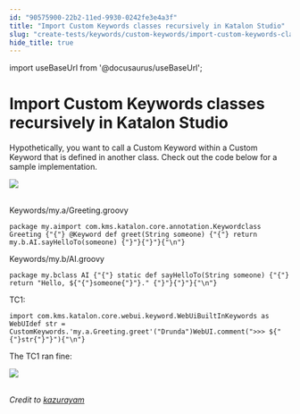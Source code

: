 ```yaml
---
id: "90575900-22b2-11ed-9930-0242fe3e4a3f"
title: "Import Custom Keywords classes recursively in Katalon Studio"
slug: "create-tests/keywords/custom-keywords/import-custom-keywords-classes-recursively-in-katalon-studio"
hide_title: true
---
```

import useBaseUrl from '@docusaurus/useBaseUrl';


# <a id="id" class="anchor_top_offset"/><a id="ariaid-title1" class="anchor_top_offset"/>Import Custom Keywords classes recursively in <span xmlns="http://www.w3.org/1999/xhtml" className="ph">Katalon Studio</span> 

<p xmlns="http://www.w3.org/1999/xhtml" className="p">Hypothetically, you want to call a Custom Keyword within a   Custom Keyword that is defined in another class. Check out the code   below for a sample implementation.</p> 
<p xmlns="http://www.w3.org/1999/xhtml" className="p">   <img className="image" src={useBaseUrl("https://github.com/katalon-studio/docs-images/raw/master/katalon-studio/docs/import-custom-keywords-classes-recursively/f5uxhyxe7z65.png")} /><br /><br /> </p> 
<p xmlns="http://www.w3.org/1999/xhtml" className="p">Keywords/my.a/Greeting.groovy</p> 
<pre xmlns="http://www.w3.org/1999/xhtml" className="pre codeblock"><code>package my.aimport com.kms.katalon.core.annotation.Keywordclass Greeting {"{"} @Keyword def greet(String someone) {"{"} return my.b.AI.sayHelloTo(someone) {"}"}{"}"}{"\n"}</code></pre> 
<p xmlns="http://www.w3.org/1999/xhtml" className="p">Keywords/my.b/AI.groovy</p> 
<pre xmlns="http://www.w3.org/1999/xhtml" className="pre codeblock"><code>package my.bclass AI {"{"} static def sayHelloTo(String someone) {"{"} return "Hello, ${"{"}someone{"}"}." {"}"}{"}"}{"\n"}</code></pre> 
<p xmlns="http://www.w3.org/1999/xhtml" className="p">TC1:</p> 
<pre xmlns="http://www.w3.org/1999/xhtml" className="pre codeblock"><code>import com.kms.katalon.core.webui.keyword.WebUiBuiltInKeywords as WebUIdef str = CustomKeywords.'my.a.Greeting.greet'("Drunda")WebUI.comment("&gt;&gt;&gt; ${"{"}str{"}"}"){"\n"}</code></pre> 
<p xmlns="http://www.w3.org/1999/xhtml" className="p">The TC1 ran fine:</p> 
<p xmlns="http://www.w3.org/1999/xhtml" className="p">   <img className="image" src={useBaseUrl("https://github.com/katalon-studio/docs-images/raw/master/katalon-studio/docs/import-custom-keywords-classes-recursively/30qrty5tymg5.png")} /><br /><br /> </p> 
<p xmlns="http://www.w3.org/1999/xhtml" className="p">   <em className="ph i">Credit to <a className="xref j-external-link" href="https://forum.katalon.com/discussion/6971/importing-custom-keywords-classes-recursively-within-a-custom-keyword#Comment_16124" target="_blank">kazurayam</a>   </em> </p> 
